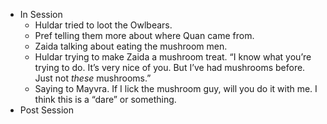 - In Session
	- Huldar tried to loot the Owlbears.
	- Pref telling them more about where Quan came from.
	- Zaida talking about eating the mushroom men.
	- Huldar trying to make Zaida a mushroom treat. “I know what you’re trying to do. It’s very nice of you. But I’ve had mushrooms before. Just not *these* mushrooms.”
	- Saying to Mayvra. If I lick the mushroom guy, will you do it with me. I think this is a “dare” or something.
- Post Session

